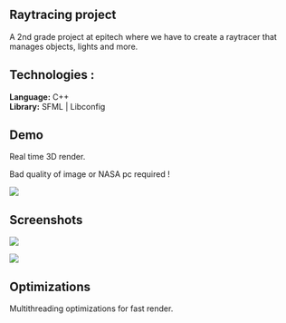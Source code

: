 
## Raytracing project

A 2nd grade project at epitech where we have to create a raytracer that manages objects, lights and more.

## Technologies :

**Language:** C++\
**Library:** SFML | Libconfig


## Demo

Real time 3D render.

Bad quality of image or NASA pc required !

![](https://media.giphy.com/media/v1.Y2lkPTc5MGI3NjExODIwZGRiMzk0OWQ4NWY1ZjgyMmZkMTU1NzMxNDllY2QzYmNhZDRjYyZlcD12MV9pbnRlcm5hbF9naWZzX2dpZklkJmN0PWc/C7bnWNdqRZaJa3ZHuo/giphy.gif)


## Screenshots

![](https://github.com/EpitechPromo2026/B-OOP-400-NCY-4-1-raytracer-flavien.maameri/blob/main/resultat/echecrubick169.jpg)

![](https://github.com/EpitechPromo2026/B-OOP-400-NCY-4-1-raytracer-flavien.maameri/blob/main/resultat/rubiks.jpg)

## Optimizations

Multithreading optimizations for fast render.


